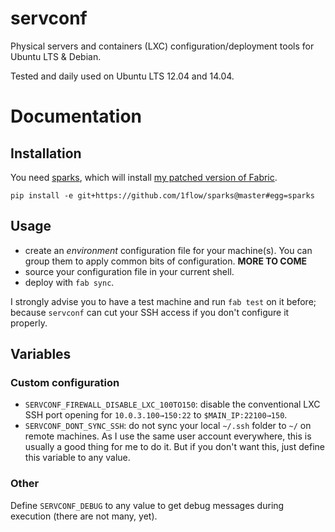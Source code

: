 servconf
========

Physical servers and containers (LXC) configuration/deployment tools for Ubuntu LTS & Debian.

Tested and daily used on Ubuntu LTS 12.04 and 14.04.


# Documentation


## Installation

You need [sparks](https://github.com/1flow/sparks), which will install [my patched version of Fabric](https://github.com/Karmak23/fabric).

	pip install -e git+https://github.com/1flow/sparks@master#egg=sparks


## Usage

- create an *environment* configuration file for your machine(s). You can group them to apply common bits of configuration. **MORE TO COME**
- source your configuration file in your current shell.
- deploy with `fab sync`.

I strongly advise you to have a test machine and run `fab test` on it before; because `servconf` can cut your SSH access if you don't configure it properly.

## Variables

### Custom configuration

- `SERVCONF_FIREWALL_DISABLE_LXC_100TO150`: disable the conventional LXC SSH port opening for `10.0.3.100→150:22` to `$MAIN_IP:22100→150`.
- `SERVCONF_DONT_SYNC_SSH`: do not sync your local `~/.ssh` folder to `~/` on remote machines. As I use the same user account everywhere, this is usually a good thing for me to do it. But if you don't want this, just define this variable to any value.

### Other

Define `SERVCONF_DEBUG` to any value to get debug messages during execution (there are not many, yet).
